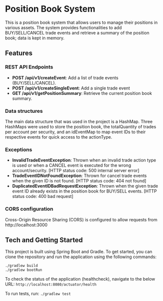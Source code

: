 # Position Book System

This is a position book system that allows users to manage their positions in various assets. 
The system provides functionalities to add BUY/SELL/CANCEL trade events and retrieve a summary of the position book; data is kept in memory.

## Features

### REST API Endpoints
- **POST /api/v1/createEvent**: Add a list of trade events (BUY/SELL/CANCEL).
- **POST /api/v1/createSingleEvent**: Add a single trade event
- **GET /api/v1/getPositionSummary**: Retrieve the current position book summary.

### Data structures
The main data structure that was used in the project is a HashMap. 
Three HashMaps were used to store the position book, the totalQuantity of trades per account per security, and an idEventMap to map event IDs to their respective events for quick access to the actionType.

### Exceptions
- **InvalidTradeEventException**: Thrown when an invalid trade action type is used or when a CANCEL event is executed for the wrong account/security. [HTTP status code: 500 internal server error]
- **TradeEventIDNotFoundException**: Thrown for cancel trade events when the given ID is not found. [HTTP status code: 404 not found]
- **DuplicatedEventIDBadRequestException**: Thrown when the given trade event ID already exists in the position book for BUY/SELL events. [HTTP status code: 400 bad request]

### CORS configuration
Cross-Origin Resource Sharing (CORS) is configured to allow requests from http://localhost:3000

## Tech and Getting Started
This project is built using Spring Boot and Gradle. To get started, you can clone the repository and run the application using the following commands:

```
./gradlew build
./gradlew bootRun
```

To check the status of the application (healthcheck), navigate to the below URL:
`http://localhost:8080/actuator/health`

To run tests, run:
`./gradlew test`